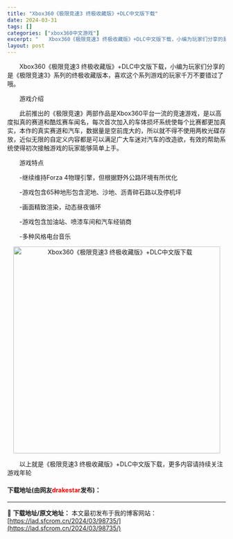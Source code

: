 ```yaml
---
title: "Xbox360《极限竞速3 终极收藏版》+DLC中文版下载"
date: 2024-03-31
tags: []
categories: ["xbox360中文游戏"]
excerpt: "　　Xbox360《极限竞速3 终极收藏版》+DLC中文版下载，小编为玩家们分享的是《极限竞速3》系列的终极收藏版本，喜欢这个系列游戏的玩家千万不要错过了哦。 　　游戏介绍 　　此前推出的《极限竞速》两部作品是Xbox360平台一流的竞速游戏，是以高度拟真的赛道和酷炫赛车闻名，每次首次加入的车体损坏&hellip;"
layout: post
---
```


 <p>　　Xbox360《极限竞速3 终极收藏版》+DLC中文版下载，小编为玩家们分享的是《极限竞速3》系列的终极收藏版本，喜欢这个系列游戏的玩家千万不要错过了哦。</p> <p>　　游戏介绍</p> <p>　　此前推出的《极限竞速》两部作品是Xbox360平台一流的竞速游戏，是以高度拟真的赛道和酷炫赛车闻名，每次首次加入的车体损坏系统使每个比赛都更加真实，本作的真实赛道和汽车，数据量是空前庞大的，所以就不得不使用两枚光碟存放，近似无限的自定义内容都是可以满足广大车迷对汽车的改造欲，有效的帮助系统使得初次接触游戏的玩家能够简单上手。</p> <p>　　游戏特点</p> <p>　　-继续维持Forza 4物理引擎，但根据野外公路环境有所优化</p> <p>　　-游戏包含65种地形包含泥地、沙地、沥青碎石路以及停机坪</p> <p>　　-画面精致渲染，动态昼夜循环</p> <p>　　-游戏包含加油站、喷漆车间和汽车经销商</p> <p>　　-多种风格电台音乐</p> <p align="center"><img align="" border="0" src="https://lad.sfcrom.cn/wp-content/uploads/2024/03/20240330_6608417b291a5.jpg" width="477" alt="Xbox360《极限竞速3 终极收藏版》+DLC中文版下载" /></p> <p>　　以上就是《极限竞速3 终极收藏版》+DLC中文版下载，更多内容请持续关注游戏年轮</p> <p><h4>下载地址(由网友<font color="red">drakestar</font>发布)：</h4></p> 

---
📖 **下载地址/原文地址：** 本文最初发布于我的博客网站：[https://lad.sfcrom.cn/2024/03/98735/](https://lad.sfcrom.cn/2024/03/98735/)
